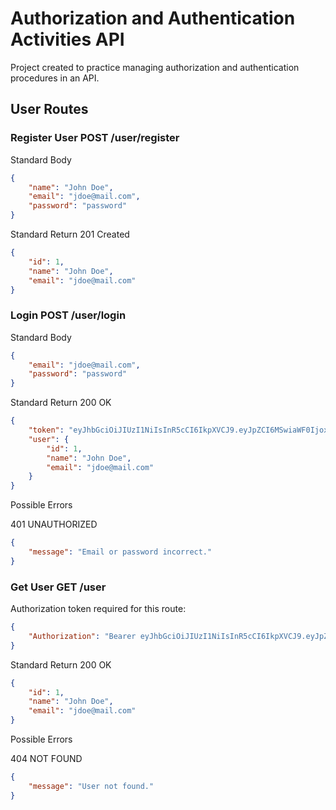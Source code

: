 # Authorization and Authentication Activities API

Project created to practice managing authorization and authentication procedures in an API.

## User Routes

### Register User   POST  /user/register

Standard Body

```json
{
	"name": "John Doe",
	"email": "jdoe@mail.com",
	"password": "password"
}
```

Standard Return     201 Created

```json
{
	"id": 1,
	"name": "John Doe",
	"email": "jdoe@mail.com"
}
```

### Login           POST  /user/login

Standard Body

```json
{
	"email": "jdoe@mail.com",
	"password": "password"
}
```

Standard Return     200 OK

```json
{
	"token": "eyJhbGciOiJIUzI1NiIsInR5cCI6IkpXVCJ9.eyJpZCI6MSwiaWF0IjoxNzA4Mzc1NTI1LCJleHAiOjE3MDg0NjE5MjV9.ZrzAfp5Xlz77kQKU6tMOuOMHeOAZ7aF99t-vOCEr6KQ",
	"user": {
		"id": 1,
		"name": "John Doe",
		"email": "jdoe@mail.com"
	}
}
```

Possible Errors

401 UNAUTHORIZED

```json
{
	"message": "Email or password incorrect."
}
```

### Get User        GET   /user

Authorization token required for this route:

```json
{
	"Authorization": "Bearer eyJhbGciOiJIUzI1NiIsInR5cCI6IkpXVCJ9.eyJpZCI6MSwiaWF0IjoxNzA4Mzc1NTI1LCJleHAiOjE3MDg0NjE5MjV9.ZrzAfp5Xlz77kQKU6tMOuOMHeOAZ7aF99t-vOCEr6KQ"
}
```

Standard Return     200 OK

```json
{
	"id": 1,
	"name": "John Doe",
	"email": "jdoe@mail.com"
}
```

Possible Errors

404 NOT FOUND

```json
{
	"message": "User not found."
}
```
